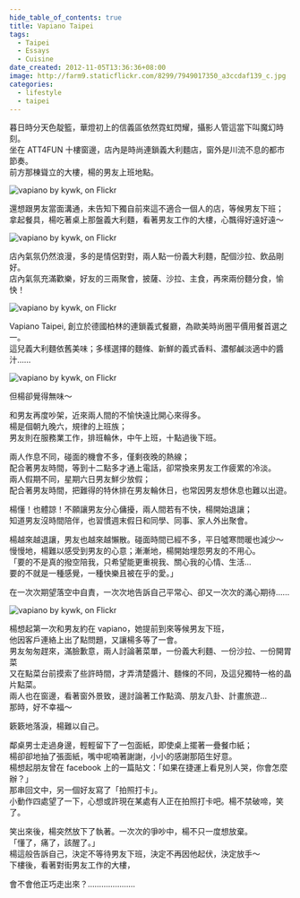 ```yaml
---
hide_table_of_contents: true
title: Vapiano Taipei
tags:
  - Taipei
  - Essays
  - Cuisine
date_created: 2012-11-05T13:36:36+08:00
image: http://farm9.staticflickr.com/8299/7949017350_a3ccdaf139_c.jpg
categories:
  - lifestyle
  - taipei
---
```


暮日時分天色靛籃，華燈初上的信義區依然霓虹閃耀，攝影人管這當下叫魔幻時刻。  
坐在 ATT4FUN 十樓窗邊，店內是時尚連鎖義大利麵店，窗外是川流不息的都市節奏。  
前方那棟聳立的大樓，楊的男友上班地點。

![vapiano by kywk, on Flickr](http://farm9.staticflickr.com/8450/7949023872_84857ec75b_c.jpg)

還想跟男友當面溝通，未告知下獨自前來這不適合一個人的店，等候男友下班；  
拿起餐具，楊吃著桌上那盤義大利麵，看著男友工作的大樓，心飄得好遠好遠～

![vapiano by kywk, on Flickr](http://farm9.staticflickr.com/8435/7949038020_43e69628af_c.jpg)

店內氣氛仍然浪漫，多的是情侶對對，兩人點一份義大利麵，配個沙拉、飲品剛好。  
店內氣氛充滿歡樂，好友的三兩聚會，披薩、沙拉、主食，再來兩份麵分食，愉快！

![vapiano by kywk, on Flickr](http://farm9.staticflickr.com/8175/7949020608_a3c23b845a_c.jpg)

Vapiano Taipei, 創立於德國柏林的連鎖義式餐廳，為歐美時尚圈平價用餐首選之一。  
這兒義大利麵依舊美味；多樣選擇的麵條、新鮮的義式香料、濃郁鹹淡適中的醬汁……

![vapiano by kywk, on Flickr](http://farm9.staticflickr.com/8443/7949041582_4db3c88feb_c.jpg)

但楊卻覺得無味～

和男友再度吵架，近來兩人間的不愉快遠比開心來得多。  
楊是個朝九晚六，規律的上班族；  
男友則在服務業工作，排班輪休，中午上班，十點過後下班。

兩人作息不同，碰面的機會不多，僅剩夜晚的熱線；  
配合著男友時間，等到十二點多才通上電話，卻常換來男友工作疲累的冷淡。  
兩人假期不同，星期六日男友鮮少放假；  
配合著男友時間，把難得的特休排在男友輪休日，也常因男友想休息也難以出遊。

楊懂！也體諒！不願讓男友分心傭擾，兩人間若有不快，楊開始退讓；  
知道男友沒時間陪伴，也習慣週末假日和同學、同事、家人外出聚會。

楊越來越退讓，男友也越來越懶散。碰面時間已經不多，平日噓寒問暖也減少～  
慢慢地，楊難以感受到男友的心意；漸漸地，楊開始埋怨男友的不用心。  
「要的不是真的撥空陪我，只希望能更重視我、關心我的心情、生活...  
要的不就是一種感覺，一種快樂且被在乎的愛。」

在一次次期望落空中自責，一次次地告訴自己平常心、卻又一次次的滿心期待......

![vapiano by kywk, on Flickr](http://farm9.staticflickr.com/8459/7949048832_e7d439bd87_c.jpg)

楊想起第一次和男友約在 vapiano，她提前到來等候男友下班，  
他因客戶連絡上出了點問題，又讓楊多等了一會。  
男友匆匆趕來，滿臉歉意，兩人討論著菜單，一份義大利麵、一份沙拉、一份開胃菜  
又在點菜台前摸索了些許時間，才弄清楚醬汁、麵條的不同，及這兒獨特一格的晶片點菜。  
兩人也在窗邊，看著窗外景致，邊討論著工作點滴、朋友八卦、計畫旅遊...   
那時，好不幸福～

簌簌地落淚，楊難以自己。

鄰桌男士走過身邊，輕輕留下了一包面紙，即使桌上擺著一疊餐巾紙；  
楊卻卻地抽了張面紙，嘴中呢喃著謝謝，小小的感謝那陌生好意。  
楊想起朋友曾在 facebook 上的一篇貼文：「如果在捷運上看見別人哭，你會怎麼辦？」  
那串回文中，另一個好友寫了「拍照打卡」。  
小動作四處望了一下，心想或許現在某處有人正在拍照打卡吧。楊不禁破啼，笑了。

笑出來後，楊突然放下了執著。一次次的爭吵中，楊不只一度想放棄。  
「懂了，痛了，該醒了。」  
楊這般告訴自己，決定不等待男友下班，決定不再因他起伏，決定放手～  
下樓後，看著對街男友工作的大樓，

會不會他正巧走出來？…………………
